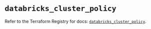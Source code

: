 # `databricks_cluster_policy`

Refer to the Terraform Registry for docs: [`databricks_cluster_policy`](https://registry.terraform.io/providers/databricks/databricks/1.93.0/docs/resources/cluster_policy).
